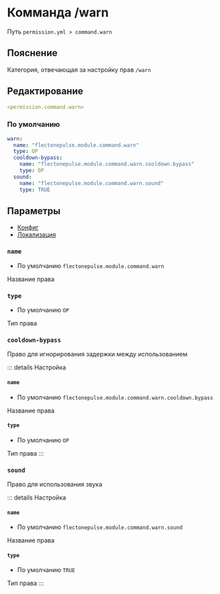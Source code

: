# Комманда /warn
Путь `permission.yml > command.warn`

## Пояснение
Категория, отвечающая за настройку прав `/warn`

## Редактирование
```yaml
<permission.command.warn>
```

### По умолчанию
```yaml
warn:
  name: "flectonepulse.module.command.warn"
  type: OP
  cooldown-bypass:
    name: "flectonepulse.module.command.warn.cooldown.bypass"
    type: OP
  sound:
    name: "flectonepulse.module.command.warn.sound"
    type: TRUE
```

## Параметры

- [Конфиг](/ru/command/warn/)
- [Локализация](/ru/localizations/ru_ru/command/warn/)

### `name`
- По умолчанию `flectonepulse.module.command.warn`

Название права

### `type`
- По умолчанию `OP`

Тип права

### `cooldown-bypass`

Право для игнорирования задержки между использованием

::: details Настройка
#### `name`
- По умолчанию `flectonepulse.module.command.warn.cooldown.bypass`

Название права

#### `type`
- По умолчанию `OP`

Тип права
:::

### `sound`

Право для использования звука

::: details Настройка
#### `name`
- По умолчанию `flectonepulse.module.command.warn.sound`

Название права

#### `type`
- По умолчанию `TRUE`

Тип права
:::

<!--@include: @/ru/parts/permission.md-->

